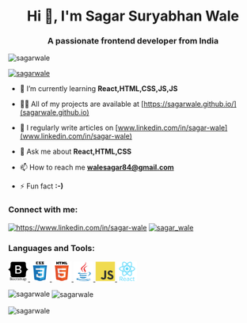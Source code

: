 <h1 align="center">Hi 👋, I'm Sagar Suryabhan Wale</h1>
<h3 align="center">A passionate frontend developer from India</h3>

<p align="left"> <img src="https://komarev.com/ghpvc/?username=sagarwale&label=Profile%20views&color=0e75b6&style=flat" alt="sagarwale" /> </p>

<p align="left"> <a href="https://github.com/ryo-ma/github-profile-trophy"><img src="https://github-profile-trophy.vercel.app/?username=sagarwale" alt="sagarwale" /></a> </p>

- 🌱 I’m currently learning **React,HTML,CSS,JS,JS**

- 👨‍💻 All of my projects are available at [https://sagarwale.github.io/](sagarwale.github.io)

- 📝 I regularly write articles on [www.linkedin.com/in/sagar-wale](www.linkedin.com/in/sagar-wale)

- 💬 Ask me about **React,HTML,CSS**

- 📫 How to reach me **walesagar84@gmail.com**

- ⚡ Fun fact **:-)**

<h3 align="left">Connect with me:</h3>
<p align="left">
<a href="https://linkedin.com/in/https://www.linkedin.com/in/sagar-wale" target="blank"><img align="center" src="https://raw.githubusercontent.com/rahuldkjain/github-profile-readme-generator/master/src/images/icons/Social/linked-in-alt.svg" alt="https://www.linkedin.com/in/sagar-wale" height="30" width="40" /></a>
<a href="https://instagram.com/sagar_wale" target="blank"><img align="center" src="https://raw.githubusercontent.com/rahuldkjain/github-profile-readme-generator/master/src/images/icons/Social/instagram.svg" alt="sagar_wale" height="30" width="40" /></a>
</p>

<h3 align="left">Languages and Tools:</h3>
<p align="left"> <a href="https://getbootstrap.com" target="_blank" rel="noreferrer"> <img src="https://raw.githubusercontent.com/devicons/devicon/master/icons/bootstrap/bootstrap-plain-wordmark.svg" alt="bootstrap" width="40" height="40"/> </a> <a href="https://www.w3schools.com/css/" target="_blank" rel="noreferrer"> <img src="https://raw.githubusercontent.com/devicons/devicon/master/icons/css3/css3-original-wordmark.svg" alt="css3" width="40" height="40"/> </a> <a href="https://www.w3.org/html/" target="_blank" rel="noreferrer"> <img src="https://raw.githubusercontent.com/devicons/devicon/master/icons/html5/html5-original-wordmark.svg" alt="html5" width="40" height="40"/> </a> <a href="https://www.java.com" target="_blank" rel="noreferrer"> <img src="https://raw.githubusercontent.com/devicons/devicon/master/icons/java/java-original.svg" alt="java" width="40" height="40"/> </a> <a href="https://developer.mozilla.org/en-US/docs/Web/JavaScript" target="_blank" rel="noreferrer"> <img src="https://raw.githubusercontent.com/devicons/devicon/master/icons/javascript/javascript-original.svg" alt="javascript" width="40" height="40"/> </a> <a href="https://reactjs.org/" target="_blank" rel="noreferrer"> <img src="https://raw.githubusercontent.com/devicons/devicon/master/icons/react/react-original-wordmark.svg" alt="react" width="40" height="40"/> </a> </p>

<p><img align="left" src="https://github-readme-stats.vercel.app/api/top-langs?username=sagarwale&show_icons=true&locale=en&layout=compact" alt="sagarwale" /></p>

<p>&nbsp;<img align="center" src="https://github-readme-stats.vercel.app/api?username=sagarwale&show_icons=true&locale=en" alt="sagarwale" /></p>

<p><img align="center" src="https://github-readme-streak-stats.herokuapp.com/?user=sagarwale&" alt="sagarwale" /></p>
